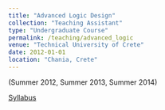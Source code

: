 ```yaml
---
title: "Advanced Logic Design"
collection: "Teaching Assistant"
type: "Undergraduate Course"
permalink: /teaching/advanced_logic
venue: "Technical University of Crete"
date: 2012-01-01
location: "Chania, Crete"
---
```

(Summer 2012, Summer 2013, Summer 2014)

[Syllabus](http://ece.courses.tuc.gr/?course_id=232)